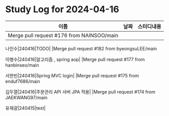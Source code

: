 # Study Log for 2024-04-16

|이름|날짜|스터디내용|
|---|---|---|
|Merge pull request #176 from NAINSOO/main

나인수|240416|TODO|
|Merge pull request #182 from byeongsuLEE/main

이병수|240416|알고리즘 , spring aop|
|Merge pull request #177 from hanbinseo/main

서한빈|240416|Spring MVC login|
|Merge pull request #175 from enduf7686/main

김두열|240416|주문관리 API 서버 JPA 적용|
|Merge pull request #174 from JAEKWANG97/main

유재광|240415|test|
